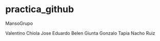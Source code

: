 # practica_github
 MansoGrupo

 Valentino Chiola
Jose Eduardo
 Belen Giunta
Gonzalo Tapia
Nacho Ruiz
